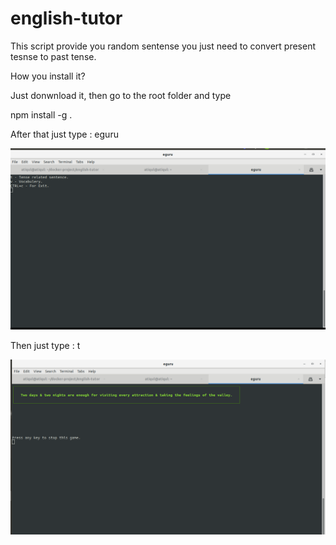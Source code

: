 # english-tutor

This script provide you random sentense you just need to convert present tesnse to past tense.

How you install it?

Just donwnload it, then go to the root folder and type

npm install -g .

After that just type : eguru

<div align="center">
    <img src="1.png" width="1000px"></img> 
</div>

Then just type : t

<div align="center">
    <img src="2.png" width="1000px"></img> 
</div>
